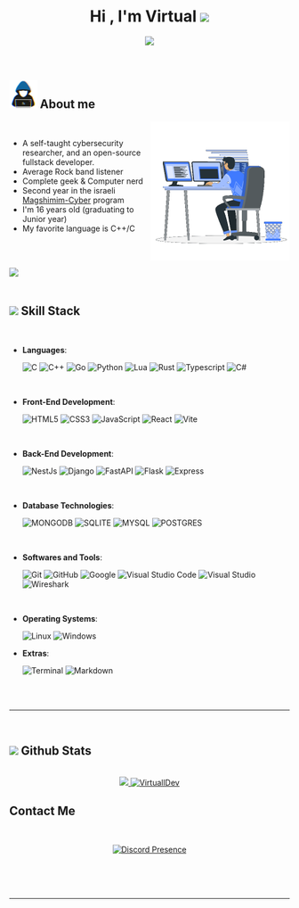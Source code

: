 
<h1 align="center"><b>Hi , I'm Virtual </b><img src="https://media.giphy.com/media/hvRJCLFzcasrR4ia7z/giphy.gif" width="35"></h1>

<p align="center">
  <a href="https://github.com/DenverCoder1/readme-typing-svg"><img src="https://readme-typing-svg.herokuapp.com?font=Time+New+Roman&color=cyan&size=25&center=true&vCenter=true&width=600&height=100&lines=Hi+There++&hearts;++;"></a>
</p>

<br>



	
## <picture><img src = "https://github.com/0xAbdulKhalid/0xAbdulKhalid/raw/main/assets/mdImages/about_me.gif" width = 50px></picture> **About me**

<picture> <img align="right" src="https://github.com/0xAbdulKhalid/0xAbdulKhalid/raw/main/assets/mdImages/Right_Side.gif" width = 250px></picture>

<br>

- A self-taught cybersecurity researcher, and an open-source fullstack developer.
- Average Rock band listener
- Complete geek & Computer nerd 
- Second year in the israeli <a href="https://www.magshimim.cyber.org.il/">Magshimim-Cyber</a> program
- I'm 16 years old (graduating to Junior year)
- My favorite language is C++/C

<br><br>

<img src="https://user-images.githubusercontent.com/73097560/115834477-dbab4500-a447-11eb-908a-139a6edaec5c.gif"><br><br>

## <img src="https://media2.giphy.com/media/QssGEmpkyEOhBCb7e1/giphy.gif?cid=ecf05e47a0n3gi1bfqntqmob8g9aid1oyj2wr3ds3mg700bl&rid=giphy.gif" width ="25"><b> Skill Stack</b>
<br>

<p align="center">

- **Languages**:
	
   ![C](https://img.shields.io/badge/C%20-%232370ED.svg?style=for-the-badge&logo=c&logoColor=white)
   ![C++](https://img.shields.io/badge/C++%20-%2300599C.svg?style=for-the-badge&logo=c%2B%2B&logoColor=white)
   ![Go](https://img.shields.io/badge/Go%20-%2300BFFF.svg?style=for-the-badge&logo=go&logoColor=white)
   ![Python](https://img.shields.io/badge/Python%20-%2314354C.svg?style=for-the-badge&logo=python&logoColor=white)
   ![Lua](https://img.shields.io/badge/Lua%20-%230000CD.svg?style=for-the-badge&logo=lua&logoColor=white)
   ![Rust](https://img.shields.io/badge/Rust%20-%23A52A2A.svg?style=for-the-badge&logo=rust&logoColor=white)
   ![Typescript](https://img.shields.io/badge/Typescript-%2300599C.svg?style=for-the-badge&logo=typescript&logoColor=white)
   ![C#](https://img.shields.io/badge/C%23-%2339AF0D.svg?style=for-the-badge&logo=csharp&logoColor=white)
	
<br>   
    
- **Front-End Development**:
	
   ![HTML5](https://img.shields.io/badge/HTML5%20-%23E34F26.svg?style=for-the-badge&logo=html5&logoColor=white)
   ![CSS3](https://img.shields.io/badge/CSS-%231572B6.svg?style=for-the-badge&logo=css3&logoColor=white)
   ![JavaScript](https://img.shields.io/badge/JavaScript%20-%23F7DF1E.svg?style=for-the-badge&logo=javascript&logoColor=white)
   ![React](https://img.shields.io/badge/-ReactJs-61DAFB?logo=react&logoColor=white&style=for-the-badge)
   ![Vite](https://img.shields.io/badge/Vite-%23ffc220.svg?style=for-the-badge&logo=vite&logoColor=white)
	
<br>

- **Back-End Development**:

   ![NestJs](https://img.shields.io/badge/NestJS-%23E0234E.svg?style=for-the-badge&logo=nestjs&logoColor=white)
   ![Django](https://img.shields.io/badge/Django-%23092e20.svg?style=for-the-badge&logo=django&logoColor=white)
   ![FastAPI](https://img.shields.io/badge/FastAPI-%23059487.svg?style=for-the-badge&logo=fastapi&logoColor=white)
   ![Flask](https://img.shields.io/badge/Flask-%2381c3cd.svg?style=for-the-badge&logo=flask&logoColor=white)
   ![Express](https://img.shields.io/badge/ExpressJS-%23394853.svg?style=for-the-badge&logo=express&logoColor=white)
	
<br>

- **Database Technologies**:

   ![MONGODB](https://img.shields.io/badge/MongoDB-%2317ad55.svg?style=for-the-badge&logo=mongodb&logoColor=white)
   ![SQLITE](https://img.shields.io/badge/Sqlite-%2309435b.svg?style=for-the-badge&logo=sqlite&logoColor=white)
   ![MYSQL](https://img.shields.io/badge/MYSQL-%23e59008.svg?style=for-the-badge&logo=mysql&logoColor=white)
   ![POSTGRES](https://img.shields.io/badge/POSTGRESQL-%23396c94.svg?style=for-the-badge&logo=postgresql&logoColor=white)
  
<br>

- **Softwares and Tools**:
	
   ![Git](https://img.shields.io/badge/git-%23F05033.svg?style=for-the-badge&logo=git&logoColor=white)
   ![GitHub](https://img.shields.io/badge/github-%23121011.svg?style=for-the-badge&logo=github&logoColor=white)
   ![Google](https://img.shields.io/badge/google-%234285F4.svg?style=for-the-badge&logo=google&logoColor=white)
   ![Visual Studio Code](https://img.shields.io/badge/Visual%20Studio%20Code-0078d7.svg?style=for-the-badge&logo=visual-studio-code&logoColor=white)
   ![Visual Studio](https://img.shields.io/badge/Visual%20Studio-561EA0.svg?style=for-the-badge&logo=visual-studio&logoColor=white)
   ![Wireshark](https://img.shields.io/badge/Wireshark-3395FF?style=for-the-badge&logo=wireshark&logoColor=white)
	
<br>

- **Operating Systems**:
	
   ![Linux](https://img.shields.io/badge/Linux-FCC624?style=for-the-badge&logo=linux&logoColor=white) 
   ![Windows](https://img.shields.io/badge/Windows-00A7FF?style=for-the-badge&logo=windows&logoColor=white) 

- **Extras**:
	
   ![Terminal](https://img.shields.io/badge/Terminal-%23054020?style=for-the-badge&logo=gnu-bash&logoColor=white)
   ![Markdown](https://img.shields.io/badge/markdown-%23000000.svg?style=for-the-badge&logo=markdown&logoColor=white)   
	
</p>

<br>
<br>

-----

<br>


## <img src="https://media.giphy.com/media/iY8CRBdQXODJSCERIr/giphy.gif" width="35"><b> Github Stats </b>
<br>

<div align="center">

<a href="https://github.com/VirtuallDev/">
  <img src="https://github-readme-stats.vercel.app/api?username=VirtuallDev&include_all_commits=true&count_private=true&show_icons=true&line_height=20&title_color=7A7ADB&icon_color=2234AE&text_color=D3D3D3&bg_color=0,000000,130F40" width="450"/>
  <img src="https://github-readme-stats.vercel.app/api/top-langs?username=VirtuallDev&show_icons=true&locale=en&layout=compact&line_height=20&title_color=7A7ADB&icon_color=2234AE&text_color=D3D3D3&bg_color=0,000000,130F40" width="375"  alt="VirtuallDev"/>

</a>
</div>

## <b> Contact Me </b>
<br>

<div align="center">

[![Discord Presence](https://lanyard.cnrad.dev/api/907644492419571752)](https://discord.com/users/907644492419571752)
	
</div>

<br>
<br>
<br>

-----
